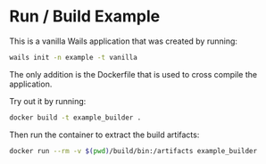 # Run / Build Example

This is a vanilla Wails application that was created by running:

```bash
wails init -n example -t vanilla
```

The only addition is the Dockerfile that is used to cross compile the application.

Try out it by running:

```bash
docker build -t example_builder .
```

Then run the container to extract the build artifacts:

```bash
docker run --rm -v $(pwd)/build/bin:/artifacts example_builder
```
